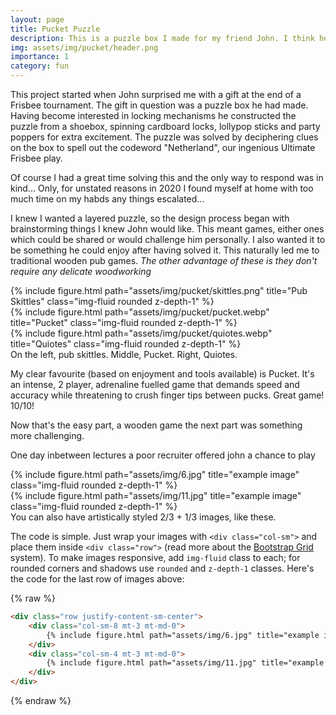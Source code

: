 ```yaml
---
layout: page
title: Pucket Puzzle
description: This is a puzzle box I made for my friend John. I think he's yet to crack it but maybe if he finds this site he'll get a clue!
img: assets/img/pucket/header.png
importance: 1
category: fun
---
```


This project started when John surprised me with a gift at the end of a Frisbee tournament. The gift in question was a puzzle box he had made. Having become interested in locking mechanisms he constructed the puzzle from a shoebox, spinning cardboard locks, lollypop sticks and party poppers for extra excitement. The puzzle was solved by deciphering clues on the box to spell out the codeword "Netherland", our ingenious Ultimate Frisbee play.

Of course I had a great time solving this and the only way to respond was in kind... Only, for unstated reasons in 2020 I found myself at home with too much time on my habds any things escalated...

I knew I wanted a layered puzzle, so the design process began with brainstorming things I knew John would like. This meant games, either ones which could be shared or would challenge him personally. I also wanted it to be something he could enjoy after having solved it. This naturally led me to traditional wooden pub games. _The other advantage of these is they don't require any delicate woodworking_

<div class="row">
    <div class="col-sm mt-3 mt-md-0">
        {% include figure.html path="assets/img/pucket/skittles.png" title="Pub Skittles" class="img-fluid rounded z-depth-1" %}
    </div>
    <div class="col-sm mt-3 mt-md-0">
        {% include figure.html path="assets/img/pucket/pucket.webp" title="Pucket" class="img-fluid rounded z-depth-1" %}
    </div>
    <div class="col-sm mt-3 mt-md-0">
        {% include figure.html path="assets/img/pucket/quiotes.webp" title="Quiotes" class="img-fluid rounded z-depth-1" %}
    </div>
</div>
<div class="caption">
    On the left, pub skittles. Middle, Pucket. Right, Quiotes.
</div>

My clear favourite (based on enjoyment and tools available) is Pucket. It's an intense, 2 player, adrenaline fuelled game that demands speed and accuracy while threatening to crush finger tips between pucks. Great game! 10/10! 

Now that's the easy part, a wooden game the next part was something more challenging. 

One day inbetween lectures a poor recruiter offered john a chance to play

<div class="row justify-content-sm-center"fgx>
    <div class="col-sm-8 mt-3 mt-md-0">
        {% include figure.html path="assets/img/6.jpg" title="example image" class="img-fluid rounded z-depth-1" %}
    </div>
    <div class="col-sm-4 mt-3 mt-md-0">
        {% include figure.html path="assets/img/11.jpg" title="example image" class="img-fluid rounded z-depth-1" %}
    </div>
</div>
<div class="caption">
    You can also have artistically styled 2/3 + 1/3 images, like these.
</div>


The code is simple.
Just wrap your images with `<div class="col-sm">` and place them inside `<div class="row">` (read more about the <a href="https://getbootstrap.com/docs/4.4/layout/grid/">Bootstrap Grid</a> system).
To make images responsive, add `img-fluid` class to each; for rounded corners and shadows use `rounded` and `z-depth-1` classes.
Here's the code for the last row of images above:

{% raw %}
```html
<div class="row justify-content-sm-center">
    <div class="col-sm-8 mt-3 mt-md-0">
        {% include figure.html path="assets/img/6.jpg" title="example image" class="img-fluid rounded z-depth-1" %}
    </div>
    <div class="col-sm-4 mt-3 mt-md-0">
        {% include figure.html path="assets/img/11.jpg" title="example image" class="img-fluid rounded z-depth-1" %}
    </div>
</div>
```
{% endraw %}
